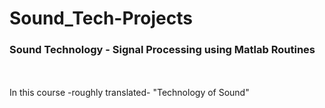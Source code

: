 # Sound_Tech-Projects
<h3> Sound Technology - Signal Processing using Matlab Routines</h3> <br>
<br>
In this course -roughly translated- "Technology of Sound" 

